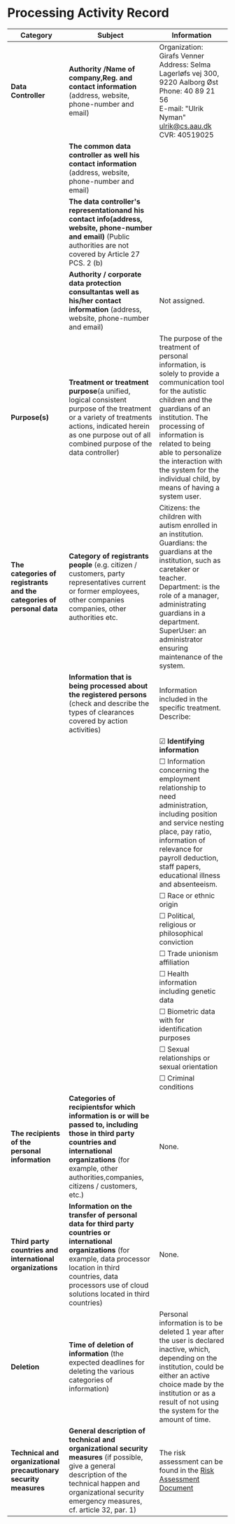 # Processing Activity Record

| Category | Subject | Information |
|---|---|---|
| **Data Controller** | **Authority /Name of company,Reg. and contact information** (address, website, phone-number and email) | Organization: Girafs Venner <br> Address: Selma Lagerløfs vej 300, 9220 Aalborg Øst <br> Phone: 40 89 21 56 <br> E-mail: "Ulrik Nyman" <ulrik@cs.aau.dk> <br> CVR: 40519025 |
|  | **The common data controller as well his contact information** (address, website, phone-number and email) |  |
|  | **The data controller's representationand his contact info(address, website, phone-number and email)** (Public authorities are not covered by Article 27 PCS. 2 (b) |  |
|  | **Authority / corporate data protection consultantas well as his/her contact information** (address, website, phone-number and email) | Not assigned. |
| **Purpose(s)** | **Treatment or treatment purpose**(a unified, logical consistent purpose of the treatment or a variety of treatments actions, indicated herein as one purpose out of all combined purpose of the data controller) | The purpose of the treatment of personal information, is solely to provide a communication tool for the autistic children and the guardians of an institution. The processing of information is related to being able to personalize the interaction with the system for the individual child, by means of having a system user. |
| **The categories of registrants and the categories of personal data** | **Category of registrants people** (e.g. citizen / customers, party representatives current or former employees, other companies companies, other authorities etc. | Citizens: the children with autism enrolled in an institution. <br> Guardians: the guardians at the institution, such as caretaker or teacher. <br> Department: is the role of a manager, administrating guardians in a department. <br> SuperUser: an administrator ensuring maintenance of the system. |
|  | **Information that is being processed about the registered persons** (check and describe the types of clearances covered by action activities) | Information included in the specific treatment. Describe: |
|  |  | &#9745; **Identifying information** |
|  |  | &#9744; Information concerning the employment relationship to need administration, including position and service nesting place, pay ratio, information of relevance for payroll deduction, staff papers, educational illness and absenteeism. |
|  |  | &#9744; Race or ethnic origin |
|  |  | &#9744; Political, religious or philosophical conviction |
|  |  | &#9744; Trade unionism affiliation |
|  |  | &#9744; Health information including genetic data |
|  |  | &#9744; Biometric data with for identification purposes |
|  |  | &#9744; Sexual relationships or sexual orientation |
|  |  | &#9744;  Criminal conditions |
| **The recipients of the personal information** | **Categories of recipientsfor which information is or will be passed to, including those in third party countries and international organizations** (for example, other authorities,companies, citizens / customers, etc.) | None. |
| **Third party countries and international organizations** | **Information on the transfer of personal data for third party countries or international organizations** (for example, data processor location in third countries, data processors use of cloud solutions located in third countries) | None. |
| **Deletion** | **Time of deletion of information** (the expected deadlines for deleting the various categories of information) | Personal information is to be deleted 1 year after the user is declared inactive, which, depending on the institution, could be either an active choice made by the institution or as a result of not using the system for the amount of time. |
| **Technical and organizational precautionary security measures** | **General description of technical and organizational security measures** (if possible, give a general description of the technical happen and organizational security emergency measures, cf. article 32, par. 1) | The risk assessment can be found in the [Risk Assessment Document](../risk_assessment.md)|